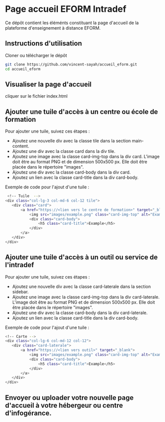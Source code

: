 # Page accueil EFORM Intradef

Ce dépôt contient les éléménts constituant la page d'accueil de la plateforme d'enseignement à distance EFORM.

## Instructions d'utilisation

Cloner ou télécharger le dépôt

```bash
git clone https://github.com/vincent-sayah/accueil_eform.git
cd accueil_eform
```

## Visualiser la page d'accueil

cliquer sur le fichier index.html


## Ajouter une tuile d'accès à un centre ou école de formation

Pour ajouter une tuile, suivez ces étapes :

- Ajoutez une nouvelle div avec la classe tile dans la section main-content.
- Ajoutez une div avec la classe card dans la div tile.
- Ajoutez une image avec la classe card-img-top dans la div card. L'image doit être au format PNG et de dimension 500x500 px. Elle doit être placée dans le répertoire "images".
- Ajoutez une div avec la classe card-body dans la div card.
- Ajoutez un lien avec la classe card-title dans la div card-body.

Exemple de code pour l'ajout d'une tuile :

```bash
 <!-- Tuile  -->
<div class="col-lg-3 col-md-6 col-12 tile">
   <div class="card">
       <a href="https://<lien vers le centre de formation>" target="_blank">
           <img src="images/example.png" class="card-img-top" alt="Example">
           <div class="card-body">
               <h5 class="card-title">Example</h5>
           </div>
       </a>
   </div>
</div>
```

## Ajouter une tuile d'accès à un outil ou service de l'intradef

Pour ajouter une tuile, suivez ces étapes :

- Ajoutez une nouvelle div avec la classe card-laterale dans la section sidebar.
- Ajoutez une image avec la classe card-img-top dans la div card-laterale. L'image doit être au format PNG et de dimension 500x500 px. Elle doit être placée dans le répertoire "images".
- Ajoutez une div avec la classe card-body dans la div card-laterale.
- Ajoutez un lien avec la classe card-title dans la div card-body.

Exemple de code pour l'ajout d'une tuile :

```bash
<!-- Carte -->
<div class="col-lg-6 col-md-12 col-12">
   <div class="card-laterale">
       <a href="https://<lien vers outil>" target="_blank">
           <img src="images/example.png" class="card-img-top" alt="Example">
           <div class="card-body">
               <h5 class="card-title">Example</h5>
           </div>
       </a>
   </div>
</div>
```

## Envoyer ou uploader votre nouvelle page d'accueil à votre hébergeur ou centre d'infogérance.
